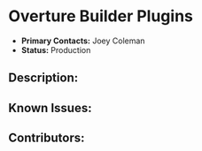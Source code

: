 # Overture Builder Plugins
- **Primary Contacts:**
  Joey Coleman
- **Status:**
  Production

## Description:


## Known Issues:


## Contributors:


